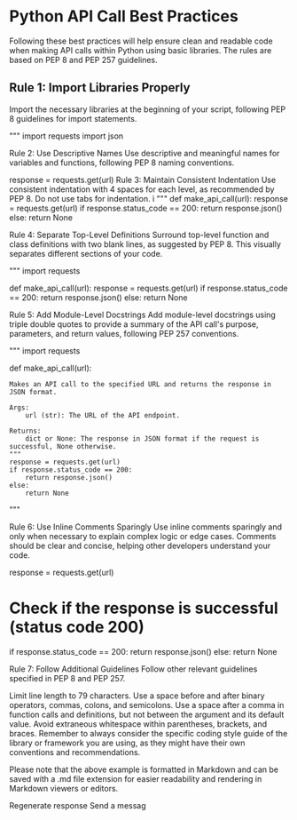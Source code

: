 # Python API Call Best Practices

Following these best practices will help ensure clean and readable code when making API calls within Python using basic libraries. The rules are based on PEP 8 and PEP 257 guidelines.

## Rule 1: Import Libraries Properly

Import the necessary libraries at the beginning of your script, following PEP 8 guidelines for import statements.

"""
import requests
import json

Rule 2: Use Descriptive Names
Use descriptive and meaningful names for variables and functions, following PEP 8 naming conventions.


response = requests.get(url)
Rule 3: Maintain Consistent Indentation
Use consistent indentation with 4 spaces for each level, as recommended by PEP 8. Do not use tabs for indentation.
ì
"""
def make_api_call(url):
    response = requests.get(url)
    if response.status_code == 200:
        return response.json()
    else:
        return None


Rule 4: Separate Top-Level Definitions
Surround top-level function and class definitions with two blank lines, as suggested by PEP 8. This visually separates different sections of your code.

"""
import requests


def make_api_call(url):
    response = requests.get(url)
    if response.status_code == 200:
        return response.json()
    else:
        return None


Rule 5: Add Module-Level Docstrings
Add module-level docstrings using triple double quotes to provide a summary of the API call's purpose, parameters, and return values, following PEP 257 conventions.

"""
import requests


def make_api_call(url):
    
    Makes an API call to the specified URL and returns the response in JSON format.

    Args:
        url (str): The URL of the API endpoint.

    Returns:
        dict or None: The response in JSON format if the request is successful, None otherwise.
    """
    response = requests.get(url)
    if response.status_code == 200:
        return response.json()
    else:
        return None
"""

Rule 6: Use Inline Comments Sparingly
Use inline comments sparingly and only when necessary to explain complex logic or edge cases. Comments should be clear and concise, helping other developers understand your code.


response = requests.get(url)

# Check if the response is successful (status code 200)
if response.status_code == 200:
    return response.json()
else:
    return None

Rule 7: Follow Additional Guidelines
Follow other relevant guidelines specified in PEP 8 and PEP 257.

Limit line length to 79 characters.
Use a space before and after binary operators, commas, colons, and semicolons.
Use a space after a comma in function calls and definitions, but not between the argument and its default value.
Avoid extraneous whitespace within parentheses, brackets, and braces.
Remember to always consider the specific coding style guide of the library or framework you are using, as they might have their own conventions and recommendations.


Please note that the above example is formatted in Markdown and can be saved with a .md file extension for easier readability and rendering in Markdown viewers or editors.





Regenerate response
Send a messag
